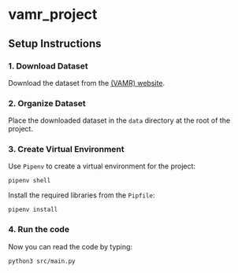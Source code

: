 # vamr_project

## Setup Instructions

### 1. Download Dataset

Download the dataset from the [(VAMR) website](https://rpg.ifi.uzh.ch/teaching.html).

### 2. Organize Dataset

Place the downloaded dataset in the `data` directory at the root of the project.

### 3. Create Virtual Environment

Use `Pipenv` to create a virtual environment for the project:

```
pipenv shell
```

Install the required libraries from the `Pipfile`:

```
pipenv install
```
### 4. Run the code

Now you can read the code by typing:
```
python3 src/main.py
```


